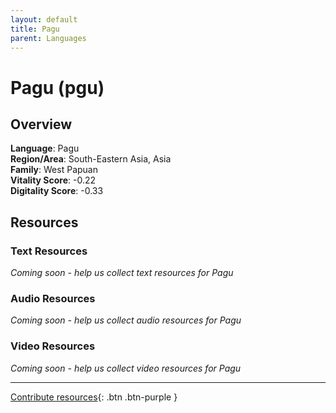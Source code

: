 ```yaml
---
layout: default
title: Pagu
parent: Languages
---
```


# Pagu (pgu)

## Overview

**Language**: Pagu  
**Region/Area**: South-Eastern Asia, Asia  
**Family**: West Papuan  
**Vitality Score**: -0.22  
**Digitality Score**: -0.33  

## Resources

### Text Resources
*Coming soon - help us collect text resources for Pagu*

### Audio Resources
*Coming soon - help us collect audio resources for Pagu*

### Video Resources
*Coming soon - help us collect video resources for Pagu*

---

[Contribute resources](https://fairtrain.github.io/){: .btn .btn-purple }
